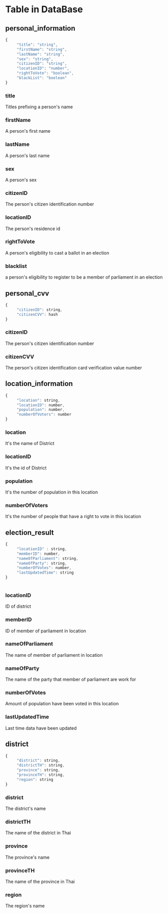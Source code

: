 # Table in DataBase

## personal_information

```js
{
     "title": "string",
     "firstName": "string",
     "lastName": "string",
     "sex": "string",
     "citizenID": "string",
     "locationID": "number",
     "rightToVote": "boolean",
     "blackList": "boolean"
}
```

### title
Titles prefixing a person's name

### firstName
A person's first name

### lastName
A person's last name

### sex
A person's sex

### citizenID
The person's citizen identification number

### locationID
The person's residence id

### rightToVote
A person's eligibility to cast a ballot in an election

### blacklist
a person's eligibility to register to be a member of parliament in an election

## personal_cvv

```js
{
     "citizenID": string,
     "citizenCVV": hash
}
```

### citizenID
The person's citizen identification number

### citizenCVV
The person's citizen identification card verification value number

## location_information

```js
{
     "location": string,
     "locationID": number, 
     "population": number,
     "numberOfVoters": number
}
```

### location
It's the name of District

### locationID
It's the id of District

### population
It's the number of population in this location

### numberOfVoters
It's the number of people that have a right to vote in this location

## election_result

```js
{
     "locationID" : string,
     "memberID": number,
     "nameOfParliament": string,
     "nameOfParty": string,
     "numberOfVotes": number,
     "lastUpdatedTime": string
}
     
```

### locationID
ID of district

### memberID
ID of member of parliament in location

### nameOfParliament
The name of member of parliament in location

### nameOfParty
The name of the party that member of parliament are work for

### numberOfVotes
Amount of population have been voted in this location

### lastUpdatedTime
Last time data have been updated 

## district

```js
{
     "district": string,
     "districtTH": string,
     "province": string,
     "provinceTH": string,
     "region": string
}
```

### district
The district's name

### districtTH
The name of the district in Thai

### province
The province's name

### provinceTH
The name of the province in Thai

### region
The region's name